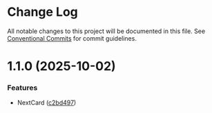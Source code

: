 # Change Log

All notable changes to this project will be documented in this file.
See [Conventional Commits](https://conventionalcommits.org) for commit guidelines.

# 1.1.0 (2025-10-02)

### Features

- NextCard ([c2bd497](https://github.com/Sundsvallskommun/web-shared-components/commit/c2bd497b9fb0209c8dc9b2a50c52d9c43c9df2e2))
